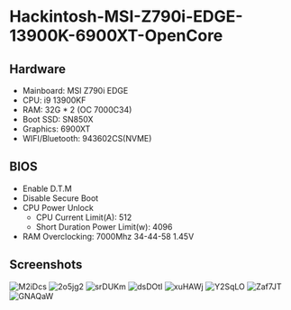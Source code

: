 # Hackintosh-MSI-Z790i-EDGE-13900K-6900XT-OpenCore


## Hardware

* Mainboard: MSI Z790i EDGE
* CPU: i9 13900KF
* RAM: 32G * 2 (OC 7000C34)
* Boot SSD: SN850X
* Graphics: 6900XT
* WIFI/Bluetooth: 943602CS(NVME)


## BIOS

* Enable D.T.M
* Disable Secure Boot
* CPU Power Unlock
  * CPU Current Limit(A): 512
  * Short Duration Power Limit(w): 4096
* RAM Overclocking: 7000Mhz 34-44-58 1.45V 


## Screenshots

![M2iDcs](https://img.trackcloud.top/uPic/M2iDcs.png)
![2o5jg2](https://img.trackcloud.top/uPic/2o5jg2.png)
![srDUKm](https://img.trackcloud.top/uPic/srDUKm.png)
![dsDOtI](https://img.trackcloud.top/uPic/dsDOtI.png)
![xuHAWj](https://img.trackcloud.top/uPic/xuHAWj.jpg)
![Y2SqLO](https://img.trackcloud.top/uPic/Y2SqLO.jpg)
![Zaf7JT](https://img.trackcloud.top/uPic/Zaf7JT.jpg)
![GNAQaW](https://img.trackcloud.top/uPic/GNAQaW.jpg)
